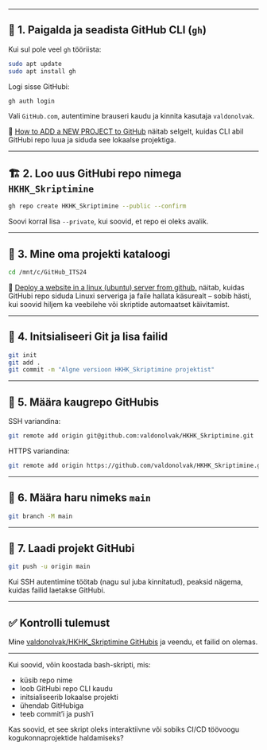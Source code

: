 
---

## 🧰 1. Paigalda ja seadista GitHub CLI (`gh`)

Kui sul pole veel `gh` tööriista:
```bash
sudo apt update
sudo apt install gh
```

Logi sisse GitHubi:
```bash
gh auth login
```
Vali `GitHub.com`, autentimine brauseri kaudu ja kinnita kasutaja `valdonolvak`.

🎥 [How to ADD a NEW PROJECT to GitHub](https://www.youtube.com/watch?v=kcoJ9waG688) näitab selgelt, kuidas CLI abil GitHubi repo luua ja siduda see lokaalse projektiga.

---

## 🏗️ 2. Loo uus GitHubi repo nimega `HKHK_Skriptimine`

```bash
gh repo create HKHK_Skriptimine --public --confirm
```
Soovi korral lisa `--private`, kui soovid, et repo ei oleks avalik.

---

## 📁 3. Mine oma projekti kataloogi

```bash
cd /mnt/c/GitHub_ITS24
```

🎥 [Deploy a website in a linux (ubuntu) server from github.](https://www.youtube.com/watch?v=aq6zoi1DPVg) näitab, kuidas GitHubi repo siduda Linuxi serveriga ja faile hallata käsurealt – sobib hästi, kui soovid hiljem ka veebilehe või skriptide automaatset käivitamist.

---

## 🔧 4. Initsialiseeri Git ja lisa failid

```bash
git init
git add .
git commit -m "Algne versioon HKHK_Skriptimine projektist"
```

---

## 🔗 5. Määra kaugrepo GitHubis

SSH variandina:
```bash
git remote add origin git@github.com:valdonolvak/HKHK_Skriptimine.git
```

HTTPS variandina:
```bash
git remote add origin https://github.com/valdonolvak/HKHK_Skriptimine.git
```

---

## 🌿 6. Määra haru nimeks `main`

```bash
git branch -M main
```

---

## 🚀 7. Laadi projekt GitHubi

```bash
git push -u origin main
```

Kui SSH autentimine töötab (nagu sul juba kinnitatud), peaksid nägema, kuidas failid laetakse GitHubi.

---

## ✅ Kontrolli tulemust

Mine [valdonolvak/HKHK_Skriptimine GitHubis](https://github.com/valdonolvak/HKHK_Skriptimine) ja veendu, et failid on olemas.

---

Kui soovid, võin koostada bash-skripti, mis:
- küsib repo nime
- loob GitHubi repo CLI kaudu
- initsialiseerib lokaalse projekti
- ühendab GitHubiga
- teeb commit’i ja push’i

Kas soovid, et see skript oleks interaktiivne või sobiks CI/CD töövoogu kogukonnaprojektide haldamiseks?
